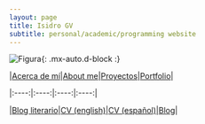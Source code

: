 ```yaml
---
layout: page
title: Isidro GV
subtitle: personal/academic/programming website
---
```

	
![Figura](https://igomezv.github.io/assets/img/collage1.png){: .mx-auto.d-block :}
		
|[Acerca de mí](acercade.md)|[About me](aboutme.md)|[Proyectos](portafolio.md)|[Portfolio](portfolio.md)|

|:----:|:----:|:----:|:----:|

|[Blog literario](www.neorelativista.blogspot.com)|[CV (english)](https://www.dropbox.com/s/04ohkaum3mt2di9/CV_eng.pdf?dl=0)|[CV (español)](https://www.dropbox.com/s/r547bg8s309xulh/CV_esp.pdf?dl=0)|[Blog](posts.md)|                               				
						
 							
 								
									
                                				
						
 							
 								
									
                                				
						
 							
 								
									
                                				
						
 							
 								
									
                                				
						
 							
 								
									
                                				                      
 

 

 

 
 
 


  
 

 
 
 


 

 
									
						
 							
 								
									
                                				
